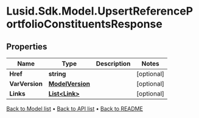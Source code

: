 # Lusid.Sdk.Model.UpsertReferencePortfolioConstituentsResponse

## Properties

Name | Type | Description | Notes
------------ | ------------- | ------------- | -------------
**Href** | **string** |  | [optional] 
**VarVersion** | [**ModelVersion**](ModelVersion.md) |  | [optional] 
**Links** | [**List&lt;Link&gt;**](Link.md) |  | [optional] 

[Back to Model list](../README.md#documentation-for-models) &#8226; [Back to API list](../README.md#documentation-for-api-endpoints) &#8226; [Back to README](../README.md)

